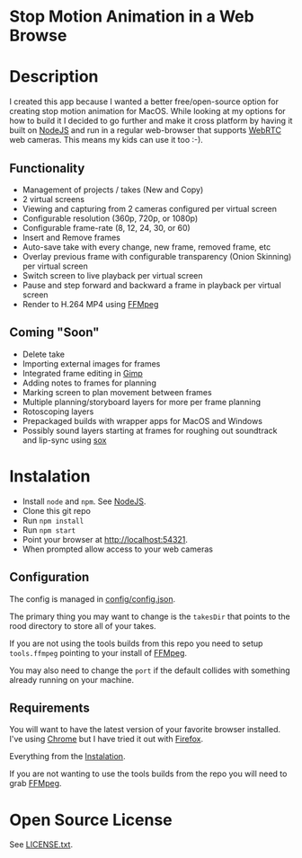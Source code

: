 # Stop Motion Animation in a Web Browse

Description
===========

I created this app because I wanted a better free/open-source option for
creating stop motion animation for MacOS.  While looking at my options for
how to build it I decided to go further and make it cross platform by
having it built on [NodeJS](https://nodejs.org/) and run in a regular
web-browser that supports [WebRTC](https://webrtc.org/) web cameras.  This
means my kids can use it too :-).

Functionality
-------------

* Management of projects / takes (New and Copy)
* 2 virtual screens
* Viewing and capturing from 2 cameras configured per virtual screen
* Configurable resolution (360p, 720p, or 1080p)
* Configurable frame-rate (8, 12, 24, 30, or 60)
* Insert and Remove frames
* Auto-save take with every change, new frame, removed frame, etc
* Overlay previous frame with configurable transparency (Onion Skinning) per virtual screen
* Switch screen to live playback per virtual screen
* Pause and step forward and backward a frame in playback per virtual screen
* Render to H.264 MP4 using [FFMpeg](https://ffmpeg.org/)

Coming "Soon"
-------------

* Delete take
* Importing external images for frames
* Integrated frame editing in [Gimp](https://www.gimp.org/)
* Adding notes to frames for planning
* Marking screen to plan movement between frames
* Multiple planning/storyboard layers for more per frame planning
* Rotoscoping layers
* Prepackaged builds with wrapper apps for MacOS and Windows
* Possibly sound layers starting at frames for roughing out soundtrack and lip-sync using [sox](http://sox.sourceforge.net/)

Instalation
===========

* Install `node` and `npm`.  See [NodeJS](https://nodejs.org/).
* Clone this git repo
* Run `npm install`
* Run `npm start`
* Point your browser at [http://localhost:54321](http://localhost:54321).
* When prompted allow access to your web cameras

Configuration
-------------

The config is managed in [config/config.json](config/config.json).

The primary thing you may want to change is the `takesDir` that points to the
rood directory to store all of your takes.

If you are not using the tools builds from this repo you need to setup
`tools.ffmpeg` pointing to your install of [FFMpeg](https://ffmpeg.org/).

You may also need to change the `port` if the default collides with something
already running on your machine.

Requirements
------------

You will want to have the latest version of your favorite browser installed.
I've using [Chrome](https://www.google.com/chrome/) but I have tried it out
with [Firefox](https://www.mozilla.org/en-US/firefox/products/).

Everything from the [Instalation](#Instalation).

If you are not wanting to use the tools builds from the repo you will need
to grab [FFMpeg](https://ffmpeg.org/).

Open Source License
===================

See [LICENSE.txt](LICENSE.txt).

